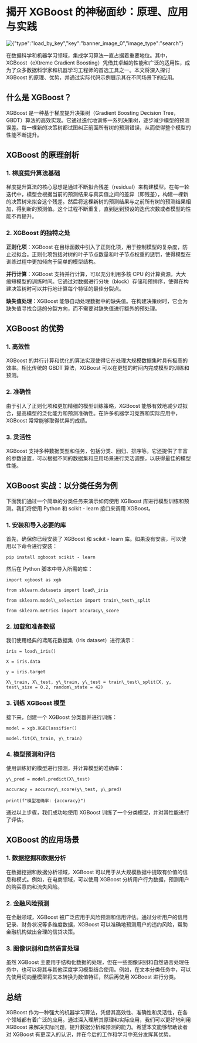# 揭开 XGBoost 的神秘面纱：原理、应用与实践



![{"type":"load\_by\_key","key":"banner\_image\_0","image\_type":"search"}](https://p9-flow-imagex-sign.byteimg.com/ocean-cloud-tos/image_skill/470ebc66-59f7-42cd-82bd-2a3bb12d21ef_1744801889282778089_origin\~tplv-a9rns2rl98-image-qvalue.jpeg?rk3s=6823e3d0\&x-expires=1776337915\&x-signature=8ZLAhyUm4qcXz5qp8iTpeVNtG1g%3D)

在数据科学和机器学习领域，集成学习算法一直占据着重要地位。其中，XGBoost（eXtreme Gradient Boosting）凭借其卓越的性能和广泛的适用性，成为了众多数据科学家和机器学习工程师的首选工具之一。本文将深入探讨 XGBoost 的原理、优势，并通过实际代码示例展示其在不同场景下的应用。

## 什么是 XGBoost？

XGBoost 是一种基于梯度提升决策树（Gradient Boosting Decision Tree，GBDT）算法的高效实现。它通过迭代地训练一系列决策树，逐步减少模型的预测误差。每一棵新的决策树都试图纠正前面所有树的预测错误，从而使得整个模型的性能不断提升。

## XGBoost 的原理剖析

### 1. 梯度提升算法基础

梯度提升算法的核心思想是通过不断拟合残差（residual）来构建模型。在每一轮迭代中，模型会根据当前的预测结果与真实值之间的差异（即残差），构建一棵新的决策树来拟合这个残差。然后将这棵新树的预测结果与之前所有树的预测结果相加，得到新的预测值。这个过程不断重复，直到达到预设的迭代次数或者模型的性能不再提升。

### 2. XGBoost 的独特之处

**正则化项**：XGBoost 在目标函数中引入了正则化项，用于控制模型的复杂度，防止过拟合。正则化项包括对树的叶子节点数量和叶子节点权重的惩罚，使得模型在训练过程中更加倾向于简单的模型结构。

**并行计算**：XGBoost 支持并行计算，可以充分利用多核 CPU 的计算资源，大大缩短模型的训练时间。它通过对数据进行分块（block）存储和预排序，使得在构建决策树时可以并行地计算每个特征的最佳分裂点。

**缺失值处理**：XGBoost 能够自动处理数据中的缺失值。在构建决策树时，它会为缺失值寻找合适的分裂方向，而不需要对缺失值进行额外的预处理。

## XGBoost 的优势

### 1. 高效性

XGBoost 的并行计算和优化的算法实现使得它在处理大规模数据集时具有极高的效率。相比传统的 GBDT 算法，XGBoost 可以在更短的时间内完成模型的训练和预测。

### 2. 准确性

由于引入了正则化项和更加精细的模型训练策略，XGBoost 能够有效地减少过拟合，提高模型的泛化能力和预测准确性。在许多机器学习竞赛和实际应用中，XGBoost 常常能够取得优异的成绩。

### 3. 灵活性

XGBoost 支持多种数据类型和任务，包括分类、回归、排序等。它还提供了丰富的参数设置，可以根据不同的数据集和应用场景进行灵活调整，以获得最佳的模型性能。

## XGBoost 实战：以分类任务为例

下面我们通过一个简单的分类任务来演示如何使用 XGBoost 库进行模型训练和预测。我们将使用 Python 和 scikit - learn 接口来调用 XGBoost。

### 1. 安装和导入必要的库

首先，确保你已经安装了 XGBoost 和 scikit - learn 库。如果没有安装，可以使用以下命令进行安装：



```
pip install xgboost scikit - learn
```

然后在 Python 脚本中导入所需的库：



```
import xgboost as xgb

from sklearn.datasets import load\_iris

from sklearn.model\_selection import train\_test\_split

from sklearn.metrics import accuracy\_score
```

### 2. 加载和准备数据

我们使用经典的鸢尾花数据集（Iris dataset）进行演示：



```
iris = load\_iris()

X = iris.data

y = iris.target

X\_train, X\_test, y\_train, y\_test = train\_test\_split(X, y, test\_size = 0.2, random\_state = 42)
```

### 3. 训练 XGBoost 模型

接下来，创建一个 XGBoost 分类器并进行训练：



```
model = xgb.XGBClassifier()

model.fit(X\_train, y\_train)
```

### 4. 模型预测和评估

使用训练好的模型进行预测，并计算模型的准确率：



```
y\_pred = model.predict(X\_test)

accuracy = accuracy\_score(y\_test, y\_pred)

print(f"模型准确率: {accuracy}")
```

通过以上步骤，我们成功地使用 XGBoost 训练了一个分类模型，并对其性能进行了评估。

## XGBoost 的应用场景

### 1. 数据挖掘和数据分析

在数据挖掘和数据分析领域，XGBoost 可以用于从大规模数据中提取有价值的信息和模式。例如，在电商领域，可以使用 XGBoost 分析用户行为数据，预测用户的购买意向和流失风险。

### 2. 金融风险预测

在金融领域，XGBoost 被广泛应用于风险预测和信用评估。通过分析用户的信用记录、财务状况等多维度数据，XGBoost 可以准确地预测用户的违约风险，帮助金融机构做出合理的信贷决策。

### 3. 图像识别和自然语言处理

虽然 XGBoost 主要用于结构化数据的处理，但在一些图像识别和自然语言处理任务中，也可以将其与其他深度学习模型结合使用。例如，在文本分类任务中，可以先使用词向量模型将文本转换为数值特征，然后再使用 XGBoost 进行分类。

## 总结

XGBoost 作为一种强大的机器学习算法，凭借其高效性、准确性和灵活性，在各个领域都有着广泛的应用。通过深入理解其原理和实际应用，我们可以更好地利用 XGBoost 来解决实际问题，提升数据分析和预测的能力。希望本文能够帮助读者对 XGBoost 有更深入的认识，并在今后的工作和学习中充分发挥其优势。